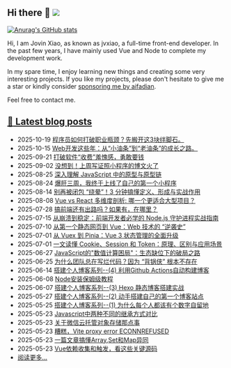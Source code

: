 ## Hi there 👋 ![](https://komarev.com/ghpvc/?username=jvxiao&color=blue&style=plastic)

<!--
**jvxiao/jvxiao** is a ✨ _special_ ✨ repository because its `README.md` (this file) appears on your GitHub profile.

Here are some ideas to get you started:

- 🔭 I’m currently working on ...
- 🌱 I’m currently learning ...
- 👯 I’m looking to collaborate on ...
- 🤔 I’m looking for help with ...
- 💬 Ask me about ...
- 📫 How to reach me: ... 
- 😄 Pronouns: ...
- ⚡ Fun fact: ...
-->

[![Anurag's GitHub stats](https://github-readme-stats.vercel.app/api?username=jvxiao)](https://github.com/jvxiao)

Hi, I am Jovin Xiao, as known as jvxiao, a full-time front-end developer. In the past few years, I have mainly used Vue and Node to complete my development work. 

In my spare time, I enjoy learning new things and creating some very interesting projects. If you like my projects, please don't hesitate to give me a star or kindly consider [sponsoring me by aifadian](https://afdian.com/a/jvxiao/plan).

Feel free to contact me.

## [:memo: Latest blog posts](https://jvxiao.cn)
<!-- blog-start-->
- 2025-10-19 [程序员如何打破职业瓶颈？先搬开这3块绊脚石。](https://www.jvxiao.cn/posts/bottleneck-porid.html)
- 2025-10-15 [Web开发这些年：从“小油条”到“老油条”的成长之路。](https://www.jvxiao.cn/posts/self-improve.html)
- 2025-09-21 [打破软件“收费”羞愧感，勇敢要钱](https://www.jvxiao.cn/posts/about-software-charges.html)
- 2025-09-02 [没想到！上周写证照小程序的博文火了](https://www.jvxiao.cn/posts/last-popular-article.html)
- 2025-08-25 [深入理解 JavaScript 中的原型与原型链](https://www.jvxiao.cn/posts/prototype-in-js.html)
- 2025-08-24 [爆肝三周，我终于上线了自己的第一个小程序](https://www.jvxiao.cn/posts/my-first-miniprogram.html)
- 2025-08-14 [别再被闭包 “绕晕”！3 分钟搞懂定义、形成与实战作用](https://www.jvxiao.cn/posts/closure.html)
- 2025-08-08 [Vue vs React 多维度剖析: 哪一个更适合大型项目？](https://www.jvxiao.cn/posts/vue-vs-react.html)
- 2025-07-28 [搞前端还有出路吗？如果有，在哪里？](https://www.jvxiao.cn/posts/future-of-front-end-development.html)
- 2025-07-15 [从崩溃到稳定：前端开发者必学的 Node.js 守护进程实战指南](https://www.jvxiao.cn/posts/create-daemond-with-node.html)
- 2025-07-10 [从第一个静态网页到 Vue：Web 技术的 “逆袭史”](https://www.jvxiao.cn/posts/web-history.html)
- 2025-07-01 [从 Vuex 到 Pinia：Vue 3 状态管理的全面升级](https://www.jvxiao.cn/posts/from-vuex-to-pinia.html)
- 2025-07-01 [一文读懂 Cookie、Session 和 Token：原理、区别与应用场景](https://www.jvxiao.cn/posts/cookie-session-token.html)
- 2025-06-27 [JavaScript的"数值计算困局"：生态缺位下的破局之路](https://www.jvxiao.cn/posts/node-numpy.html)
- 2025-06-25 [为什么团队总在写烂代码？因为 “背锅侠” 根本不存在](https://www.jvxiao.cn/posts/component-versatility.html)
- 2025-06-14 [搭建个人博客系列--(4) 利用Github Actions自动构建博客](https://www.jvxiao.cn/posts/build-personal-blog4.html)
- 2025-06-08 [Node安装保姆级教程](https://www.jvxiao.cn/posts/install-node.html)
- 2025-06-07 [搭建个人博客系列--(3) Hexo 静态博客搭建实战](https://www.jvxiao.cn/posts/build-personal-blog3.html)
- 2025-05-27 [搭建个人博客系列--(2) 动手搭建自己的第一个博客站点](https://www.jvxiao.cn/posts/build-personal-blog2.html)
- 2025-05-25 [搭建个人博客系列--(1) 为什么每个人都该有个数字自留地](https://www.jvxiao.cn/posts/build-personal-blog-1.html)
- 2025-05-23 [Javascript中两种不同的继承方式对比](https://www.jvxiao.cn/posts/Differences-between-two-kinds-inherit-approches.html)
- 2025-05-23 [关于微信云托管对象存储那点事](https://www.jvxiao.cn/posts/Manage-wx-could-service.html)
- 2025-05-23 [糟糕，Vite proxy error ECONNREFUSED](https://www.jvxiao.cn/posts/Vite-server-error.html)
- 2025-05-23 [一篇文章搞懂Array,Set和Map异同](https://www.jvxiao.cn/posts/Array-set-map-summary.html)
- 2025-05-23 [Vue依赖收集和触发，看这些关键源码](https://www.jvxiao.cn/posts/Dependencies-collecting-of-vue3.html)
- [阅读更多...](https://www.jvxiao.cn/archives/)
<!-- blog-end -->
